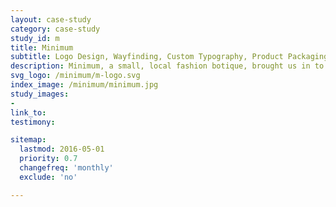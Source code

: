 ```yaml
---
layout: case-study
category: case-study
study_id: m
title: Minimum
subtitle: Logo Design, Wayfinding, Custom Typography, Product Packaging Design, Print Design, Product Branding
description: Minimum, a small, local fashion botique, brought us in to help refocus their goal of reselling more premium fashion items within their local shop. With this logo and branding, the design helped reflect the quality and modernism they wanted to showcase in their brand.
svg_logo: /minimum/m-logo.svg
index_image: /minimum/minimum.jpg
study_images:
-
link_to: 
testimony:

sitemap:
  lastmod: 2016-05-01
  priority: 0.7
  changefreq: 'monthly'
  exclude: 'no'

---
```

